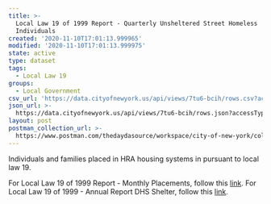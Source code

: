 ```yaml
---
title: >-
  Local Law 19 of 1999 Report - Quarterly Unsheltered Street Homeless
  Individuals
created: '2020-11-10T17:01:13.999965'
modified: '2020-11-10T17:01:13.999975'
state: active
type: dataset
tags:
  - Local Law 19
groups:
  - Local Government
csv_url: 'https://data.cityofnewyork.us/api/views/7tu6-bcih/rows.csv?accessType=DOWNLOAD'
json_url: >-
  https://data.cityofnewyork.us/api/views/7tu6-bcih/rows.json?accessType=DOWNLOAD
layout: post
postman_collection_url: >-
  https://www.postman.com/thedaydasource/workspace/city-of-new-york/collection/15909983-e3627358-d314-4540-8c88-1ec4e76469cd
---
```

Individuals and families placed in HRA housing systems in pursuant to local law 19.

For Local Law 19 of 1999 Report - Monthly Placements, follow this <a href="https://data.cityofnewyork.us/Social-Services/Local-Law-19-of-1999-Report-Monthly-Placements/5284-7vfz">link</a>.
For Local Law 19 of 1999 - Annual Report DHS Shelter, follow  this <a href="https://data.cityofnewyork.us/dataset/Local-Law-19-of-1999-Report/e3qr-idgg">link</a>.
